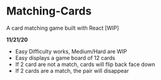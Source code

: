 # Matching-Cards
A card matching game built with React [WIP]

**11/21/20**
- Easy Difficulty works, Medium/Hard are WIP
- Easy displays a game board of 12 cards
- If 2 card are not a match, cards will flip back face down
- If 2 cards are a match, the pair will disappear
